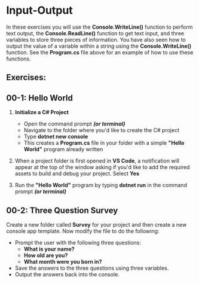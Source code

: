 # Input-Output

In these exercises you will use the **Console.WriteLine()** function to perform text output, the **Console.ReadLine()** function to get text input, and three variables to store three pieces of information.  You have also seen how to output the value of a variable within a string using the **Console.WriteLine()** function.  See the **Program.cs** file above for an example of how to use these functions.

## Exercises:

## 00-1:  Hello World

1.  **Initialize a C# Project**

    * Open the command prompt ***(or terminal)***
    * Navigate to the folder where you'd like to create the C# project
    * Type **dotnet new console**
    * This creates a **Program.cs** file in your folder with a simple **"Hello World"** program already written
2.  When a project folder is first opened in **VS Code**, a notification will appear at the top of the window asking if you'd like to add the required assets to build and debug your project.  Select **Yes**
3.  Run the **"Hello World"** program by typing **dotnet run** in the command prompt ***(or terminal)***

## 00-2:  Three Question Survey

Create a new folder called **Survey** for your project and then create a new console app template.  Now modify the file to do the following:
* Prompt the user with the following three questions:
    * **What is your name?**
    * **How old are you?**
    * **What month were you born in?**
* Save the answers to the three questions using three variables.
* Output the answers back into the console.
